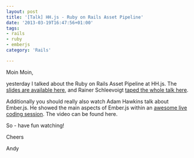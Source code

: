 ```yaml
---
layout: post
title: '[Talk] HH.js - Ruby on Rails Asset Pipeline'
date: '2013-03-19T16:47:56+01:00'
tags:
- rails
- ruby
- emberjs
category: 'Rails'

---
```

<p>Moin Moin,</p>

<p>yesterday I talked about the Ruby on Rails Asset Pipeline at HH.js. The <a href="https://github.com/andywenk/rails-asset-pipeline-hhjs-talk" target="_blank">slides are available here</a>, and Rainer Schleevoigt <a href="http://lecture2go.uni-hamburg.de/veranstaltungen/-/v/14785" target="_blank">taped the whole talk here</a>.</p>

<p>Additionally you should really also watch Adam Hawkins talk about Ember.js. He showed the main aspects of Ember.js within an <a href="http://lecture2go.uni-hamburg.de/veranstaltungen/-/v/14786" target="_blank">awesome live coding session</a>. The video can  be found here.</p>

<p>So - have fun watching!</p>

<p>Cheers</p>

<p>Andy</p>
